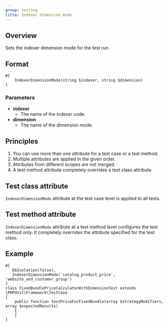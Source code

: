 ```yaml
---
group: testing
title: Indexer dimension mode
---
```


## Overview

Sets the indexer dimension mode for the test run.

## Format

```php?start_inline=1
#[
    IndexerDimensionMode(string $indexer, string $dimension)
]
```

### Parameters

-  **indexer**
   -  The name of the indexer code.
-  **dimension**
   -  The name of the dimension mode.

## Principles

1. You can use more than one attribute for a test case or a test method.
1. Multiple attributes are applied in the given order.
1. Attributes from different scopes are not merged.
1. A test method attribute completely overrides a test class attribute.

## Test class attribute

`IndexerDimensionMode` attribute at the test case level is applied to all tests.

## Test method attribute

`IndexerDimensionMode` attribute at a test method level configures the test method only.
It completely overrides the attribute specified for the test class.

## Example

```php?start_inline=1
#[
   DbIsolation(false),
   IndexerDimensionMode('catalog_product_price', 'website_and_customer_group')
]
class FixedBundlePriceCalculatorWithDimensionTest extends \PHPUnit\Framework\TestCase
{
    public function testPriceForFixedBundle(array $strategyModifiers, array $expectedResults)
    {
    }
}
```
